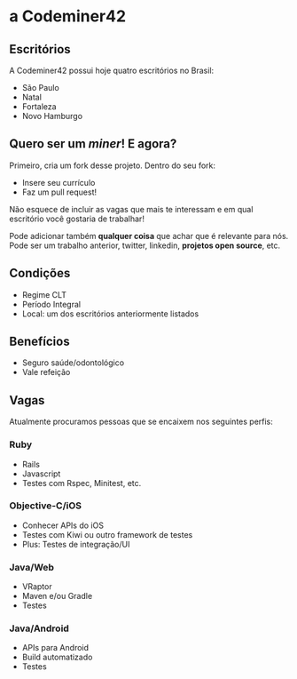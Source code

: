 # a Codeminer42

## Escritórios

A Codeminer42 possui hoje quatro escritórios no Brasil:

- São Paulo
- Natal
- Fortaleza
- Novo Hamburgo

## Quero ser um *miner*! E agora?

Primeiro, cria um fork desse projeto. Dentro do seu fork:

- Insere seu currículo
- Faz um pull request!

Não esquece de incluir as vagas que mais te interessam e em qual
escritório você gostaria de trabalhar!

Pode adicionar também **qualquer coisa** que achar que é relevante para
nós. Pode ser um trabalho anterior, twitter, linkedin, **projetos open
source**, etc.

## Condições

- Regime CLT
- Período Integral
- Local: um dos escritórios anteriormente listados

## Benefícios

- Seguro saúde/odontológico
- Vale refeição

## Vagas

Atualmente procuramos pessoas que se encaixem nos seguintes perfis:

### Ruby
- Rails
- Javascript
- Testes com Rspec, Minitest, etc.

### Objective-C/iOS
- Conhecer APIs do iOS
- Testes com Kiwi ou outro framework de testes
- Plus: Testes de integração/UI

### Java/Web
- VRaptor
- Maven e/ou Gradle
- Testes

### Java/Android
- APIs para Android
- Build automatizado
- Testes
